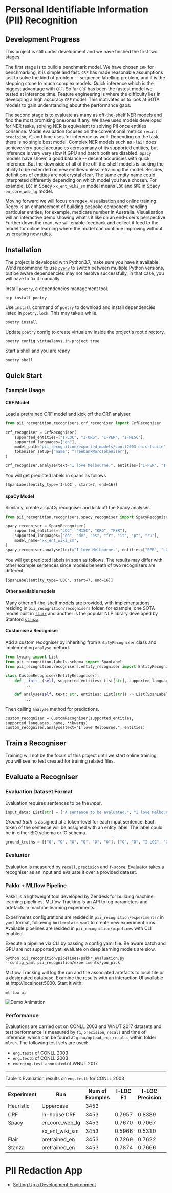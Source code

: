 # Personal Identifiable Information (PII) Recognition

## Development Progress
This project is still under development and we have finshed the first two stages.

The first stage is to build a benchmark model. We have chosen `CRF` for benchmarking, it is simple and fast. `CRF` has made reasonable assumptions just to solve the kind of problem -- sequence labelling problem, and it is the stepping stone to much complex models. Quick inference which is the biggest advantage with `CRF`. So far `CRF` has been the fastest model we tested at inference time. Feature engineering is where the difficulty lies in developing a high accuracy `CRF` model. This motivates us to look at SOTA models to gain understanding about the performance gaps.

The second stage is to evaluate as many as off-the-shelf NER models and find the most promising one/ones if any. We have used models developed for NER tasks, solving NER is equivalent to solving PII once entities consense. Model evaluation focuses on the conventional metrics `recall`, `precision`, `f1` and time uses for inference as well. Depending on the task, there is no single best model. Complex NER models such as `Flair` does achieve very good accuracies across many of its supported entities, but inference is very very slow if GPU and batch both are disabled. `Spacy` models have shown a good balance -- decent accuracies with quick inference. But the downside of all of the off-the-shelf models is lacking the ability to be extended on new entities unless retraining the model. Besides, definitions of entities are not crystal clear. The same entity name could interpreted differently depending on which model you have chosen. For example, `LOC` in Spacy `xx_ent_wiki_sm` model means `LOC` and `GPE` in Spacy `en_core_web_lg` model.

Moving forward we will focus on regex, visualisation and online training. Regex is an enhancement of building bespoke component handling particular entities, for example, medicare number in Australia. Visualisation will an interactive demo showing what's it like on an end-user's perspective. Further down the road, we will enable feedback and collect it feed to the model for online learning where the model can continue improving without us creating new rules.

## Installation
The project is developed with Python3.7, make sure you have it available. We'd recommond to use [`pyenv`](https://github.com/pyenv/pyenv) to switch between multiple Python versions, but be aware dependencies may not resolve successfully, in that case, you will have to fix it manually.

Install `poetry`, a dependencies management tool.
```
pip install poetry
```
Use `install` command of `poetry` to download and install dependencies listed in `poetry.lock`. This may take a while.
```
poetry install
```

Update `poetry` config to create virtualenv inside the project's root directory.
```
poetry config virtualenvs.in-project true
```
Start a shell and you are ready
```
poetry shell
```

## Quick Start

### Example Usage
#### CRF Model
Load a pretrained CRF model and kick off the CRF analyser.

```python
from pii_recognition.recognisers.crf_recogniser import CrfRecogniser

crf_recogniser = CrfRecogniser(
    supported_entities=["I-LOC", "I-ORG", "I-PER", "I-MISC"],
    supported_languages=["en"],
    model_path="pii_recognition/exported_models/conll2003-en.crfsuite",
    tokeniser_setup={"name": "TreebankWordTokeniser"},
)

crf_recogniser.analyse(text="I love Melbourne.", entities=["I-PER", "I-LOC"])
```

You will get predicted labels in spans as follows
```console
[SpanLabel(entity_type='I-LOC', start=7, end=16)]
```


#### spaCy Model
Similarly, create a spaCy recogniser and kick off the Spacy analyser.

```python
from pii_recognition.recognisers.spacy_recogniser import SpacyRecogniser

spacy_recogniser = SpacyRecogniser(
    supported_entities=["LOC", "MISC", "ORG", "PER"],
    supported_languages=["en", "de", "es", "fr", "it", "pt", "ru"],
    model_name="xx_ent_wiki_sm",
)
spacy_recogniser.analyse(text="I love Melbourne.", entities=["PER", "LOC"])
```

You will get predicted labels in span as follows. The results may differ with other example sentences since models beneath of two recognisers are different.
```console
[SpanLabel(entity_type='LOC', start=7, end=16)]
```

#### Other available models
Many other off-the-shelf models are provided, with implementations residing in `pii_recognition/recognisers` folder, for example, one SOTA model built in [`flair`](https://github.com/flairNLP/flair) and another is the popular NLP library developed by Stanford [`stanza`](https://github.com/stanfordnlp/stanza).


#### Customise a Recogniser
Add a custom recogniser by inheriting from `EntityRecogniser` class and implementing `analyse` method.
```python
from typing import List
from pii_recognition.labels.schema import SpanLabel
from pii_recognition.recognisers.entity_recogniser import EntityRecogniser

class CustomRecogniser(EntityRecogniser):
    def __init__(self, supported_entities: List[str], supported_languages: List[str], name: str, **kwargs):
        ...

    def analyse(self, text: str, entities: List[str]) -> List[SpanLabel]:
        ...
```
Then calling `analyse` method for predictions.
```
custom_recogniser = CustomRecogniser(supported_entities, supported_languages, name, **kwargs)
custom_recogniser.analyse(text="I love Melbourne.", entities)
```


## Train a Recogniser
Training will not be the focus of this project until we start online training, you will see no test created for training related files.

## Evaluate a Recogniser
### Evaluation Dataset Format
Evaluation requires sentences to be the *input*.
```python
input_data: List[str] = ["A sentence to be evaluated.", "I love Melbourne."]
```

*Ground truth* is assigned at a token-level for each input sentence. Each token of the sentence will be assigned with an entity label. The label could be in either BIO schema or IO schema.
```python
ground_truths = [["O", "O", "O", "O", "O", "O"], ["O", "O", "I-LOC", "O"]]
```

### Evaluator
Evaluation is measured by `recall`, `precision` and `f-score`. Evaluator takes a recogniser as an input and evaluate it over a provided dataset.

### Pakkr + MLflow Pipeline
Pakkr is a lightweight tool developed by Zendesk for building machine learning pipelines. MLflow Tracking is an API to log parameters and artefacts in machine learning experiments.

Experiments configurations are resided in `pii_recognition/experiments/` in `yaml` format, following `boilerplate.yaml` to create new experiment runs. Available pipelines are resided in `pii_recognition/pipelines` with CLI enabled.

Execute a pipeline via CLI by passing a config yaml file. Be aware batch and GPU are not supported yet, evaluate on deep learning models are slow.
```
python pii_recognition/pipelines/pakkr_evaluation.py
--config_yaml pii_recognition/experiments/you_pick
```

MLflow Tracking will log the run and the associated artefacts to local file or a designated database. Examine the results with an interaction UI available at http://localhost:5000. Start it with:
```
mlflow ui
```
![Demo Animation](../assets/mlflow_tracking_ui.png?raw=true)

### Performance
Evaluations are carried out on CONLL 2003 and WNUT 2017 datasets and test performance is measured by `f1`, `precision`, `recall` and time of inference, which can be found at `gchu/upload_exp_results` within folder `mlrun`. The following test sets are used:
* `eng.testa` of CONLL 2003
* `eng.testb` of CONLL 2003
* `emerging.test.annotated` of WNUT 2017

----------
Table 1: Evaluation results on `eng.testb` for CONLL 2003

|Experiment |Run             |Num of Examples |I-LOC F1 |I-LOC Precision |I-LOC Recall |I-ORG F1 |I-ORG Precision |I-ORG Recall |I-PER F1 |I-LOC Precision |I-LOC Recall |Evaluation Duration |
| --------- | -------------- | -------------- | ------- | -------------- | ----------- | ------- | -------------- | ----------- | ------- | -------------- | ----------- | ------------------ |
| Heuristic | Uppercase      | 3453           |         |                |             |         |                |             | 0.4563  | 0.2980         | 0.9732      | 1.6s               |
| CRF       | In-house CRF   | 3453           | 0.7957  | 0.8389         | 0.7567      | 0.7405  | 0.7621         | 0.7200      | 0.8543  | 0.8237         | 0.8872      | 2.0s               |
| Spacy     | en_core_web_lg | 3453           | 0.7670  | 0.7067         | 0.8385      | 0.5734  | 0.5821	      | 0.5650      | 0.8256  | 0.8277         | 0.8235      | 15.8s              |
|           | xx_ent_wiki_sm | 3453           | 0.5966  | 0.5310         | 0.6807      | 0.4483  | 0.6008         | 0.3576	    | 0.7759  | 0.7884         | 0.7639      | 7.4s               |
|Flair      | pretrained_en  | 3453           | 0.7269  | 0.7622         | 0.6947      | 0.8208  | 0.7573         |	0.8960      | 0.8349  | 0.7453         | 0.9490      | 21min              |
|Stanza     | pretrained_en  | 3453           | 0.7874  | 0.7666         | 0.8093      | 0.5206  | 0.6337         | 0.4418      | 0.8488  | 0.8451         | 0.8524      | 8.6min             |

# PII Redaction App
- [Setting Up a Development Environment](docs/development.md)
